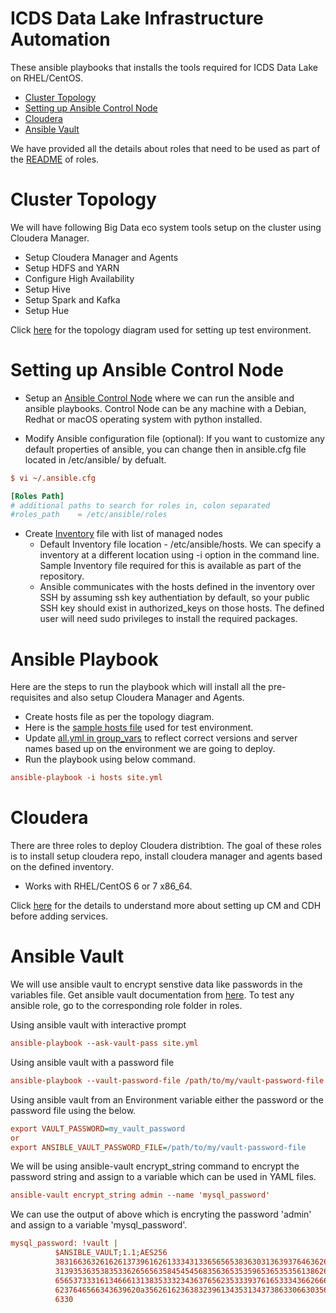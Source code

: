 # ICDS Data Lake Infrastructure Automation

These ansible playbooks that installs the tools required for ICDS Data Lake on RHEL/CentOS.
- [Cluster Topology](#cluster-topology)
- [Setting up Ansible Control Node](#setting-up-ansible-control-node)
- [Cloudera](#cloudera)
- [Ansible Vault](#ansible-vault)

We have provided all the details about roles that need to be used as part of the [README](https://github.com/FissionHQ/dimagi-datawarehouse/blob/master/ansible-data-lake/roles/README.md) of roles.

# Cluster Topology

We will have following Big Data eco system tools setup on the cluster using Cloudera Manager.

* Setup Cloudera Manager and Agents
* Setup HDFS and YARN
* Configure High Availability
* Setup Hive
* Setup Spark and Kafka
* Setup Hue

Click [here](https://docs.google.com/spreadsheets/d/10LysOo4hEgwe748WAVfAt2psQRqGFrbSkGUPNV4J7Rw) for the topology diagram used for setting up test environment.

# Setting up Ansible Control Node

* Setup an [Ansible Control Node](http://docs.ansible.com/ansible/intro_installation.html) where we can run the ansible and ansible playbooks. Control Node can be any machine with a Debian, Redhat or macOS operating system with python installed.

* Modify Ansible configuration file (optional):
If you want to customize any default properties of ansible, you can change then in ansible.cfg file located in /etc/ansible/ by defualt.

```ini
$ vi ~/.ansible.cfg

[Roles Path]
# additional paths to search for roles in, colon separated
#roles_path    = /etc/ansible/roles
```

* Create [Inventory](http://docs.ansible.com/ansible/intro_inventory.html) file with list of managed nodes <br />
  * Default Inventory file location - /etc/ansible/hosts. We can specify a inventory at a different location using -i option in the command line. Sample Inventory file required for this is available as part of the repository. <br />
  * Ansible communicates with the hosts defined in the inventory over SSH by assuming ssh key authentiation by default, so your public SSH key should exist in authorized_keys on those hosts. The defined user will need sudo privileges to install the required packages.

# Ansible Playbook
Here are the steps to run the playbook which will install all the pre-requisites and also setup Cloudera Manager and Agents.

* Create hosts file as per the topology diagram.
* Here is the [sample hosts file](https://github.com/FissionHQ/dimagi-datawarehouse/blob/master/ansible-data-lake/hosts) used for test environment.
* Update [all.yml in group_vars](https://github.com/FissionHQ/dimagi-datawarehouse/blob/master/ansible-data-lake/group_vars/all.yml) to reflect correct versions and server names based up on the environment we are going to deploy.
* Run the playbook using below command.
```ini
ansible-playbook -i hosts site.yml
```

# Cloudera
There are three roles to deploy Cloudera distribtion. The goal of these roles is to install setup cloudera repo, install cloudera manager and agents based on the defined inventory.
- Works with RHEL/CentOS 6 or 7 x86_64.

Click [here](https://github.com/FissionHQ/dimagi-datawarehouse/tree/master/ansible-data-lake/roles#cmrepo-cmserver-and-cmagent) for the details to understand more about setting up CM and CDH before adding services.

# Ansible Vault
We will use ansible vault to encrypt senstive data like passwords in the variables file. Get ansible vault documentation from [here](https://docs.ansible.com/ansible/latest/user_guide/vault.html). To test any ansible role, go to the corresponding role folder in roles.

Using ansible vault with interactive prompt
```ini
ansible-playbook --ask-vault-pass site.yml
```
Using ansible vault with a password file
```ini
ansible-playbook --vault-password-file /path/to/my/vault-password-file site.yml
```
Using ansible vault from an Environment variable either the password or the password file using the below.
```ini
export VAULT_PASSWORD=my_vault_password
or
export ANSIBLE_VAULT_PASSWORD_FILE=/path/to/my/vault-password-file
```

We will be using ansible-vault encrypt_string command to encrypt the password string and assign to a variable which can be used in YAML files.
```ini
ansible-vault encrypt_string admin --name 'mysql_password'
```


We can use the output of above which is encryting the password 'admin' and assign to a variable 'mysql_password'.
```ini
mysql_password: !vault |
          $ANSIBLE_VAULT;1.1;AES256
          38316636326162613739616261333431336565653836303136393764636262663766616432646635
          31393536353835336265656358454545683563653535965365353561386263396362386131356238
          65653733316134666131383533323436376562353339376165333436626663666231633665663734
          6237646566343639620a356261623638323961343531343738633066303561393933636133663233
          6330
```



